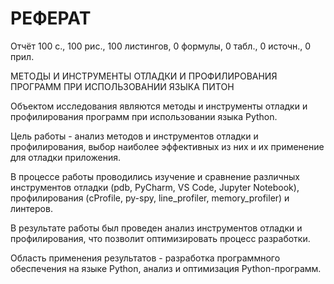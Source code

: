 # РЕФЕРАТ

Отчёт 100 с., 100 рис., 100 листингов, 0 формулы, 0 табл., 0 источн., 0 прил.

МЕТОДЫ И ИНСТРУМЕНТЫ ОТЛАДКИ И ПРОФИЛИРОВАНИЯ ПРОГРАММ ПРИ ИСПОЛЬЗОВАНИИ ЯЗЫКА ПИТОН

Объектом исследования являются методы и инструменты отладки и профилирования программ при использовании языка Python.

Цель работы - анализ методов и инструментов отладки и профилирования, выбор наиболее эффективных из них и их применение для отладки приложения.

В процессе работы проводились изучение и сравнение различных инструментов отладки (pdb, PyCharm, VS Code, Jupyter Notebook), профилирования (cProfile, py-spy, line_profiler, memory_profiler) и линтеров.

В результате работы был проведен анализ инструментов отладки и профилирования, что позволит оптимизировать процесс разработки.

Область применения результатов - разработка программного обеспечения на языке Python, анализ и оптимизация Python-программ.